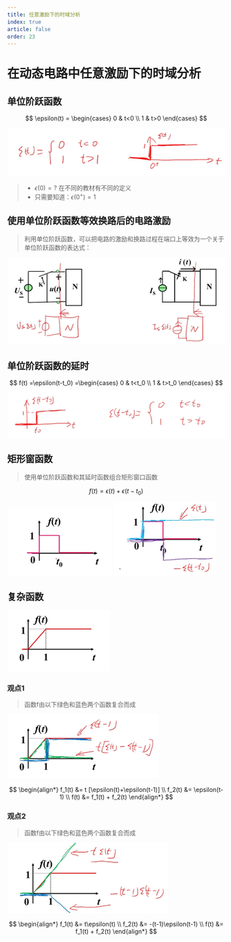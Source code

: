 ```yaml
---
title: 任意激励下的时域分析
index: true
article: false
order: 23
---
```


# 在动态电路中任意激励下的时域分析

## 单位阶跃函数

$$
\epsilon(t) =
\begin{cases}
    0 & t<0 \\
    1 & t>0
\end{cases}
$$ 

![alt text](assets/images/image-26.png)

<Desmos :expressions="[
    {latex:`\\epsilon(t)=\\left\\{t<0:0,t>0:1\\right\\}`}
]"/>


> - $ϵ(0)=?$ 在不同的教材有不同的定义
> - 只需要知道：$ϵ(0^+)=1$

## 使用单位阶跃函数等效换路后的电路激励

> 利用单位阶跃函数，可以把电路的激励和换路过程在端口上等效为一个关于单位阶跃函数的表达式：

![alt text](assets/images/image-27.png)

## 单位阶跃函数的延时


$$
f(t)
=\epsilon(t-t_0)
=\begin{cases}
    0 & t<t_0 \\
    1 & t>t_0
\end{cases}
$$ 
![alt text](assets/images/image-28.png)

<Desmos :expressions="[
        {latex:`\\epsilon(t)=\\left\\{t<0:0,t>0:1\\right\\}`,hidden:true},
        {latex:`\\f(t)=\\epsilon(t-t_{0})`},
        {latex:`t_{0}=1`,playing:true, sliderBounds: {min: '0'}}
    ]"
/>

## 矩形窗函数

> 使用单位阶跃函数和其延时函数组合矩形窗口函数

$$
f(t) = \epsilon(t)+\epsilon(t-t_0)
$$

![alt text](assets/images/image-30.png)
![alt text](assets/images/image-32.png)


<Desmos :expressions="[
        {latex:`\\epsilon(t)=\\left\\{t<0:0,t>0:1\\right\\}`,hidden:true},
        {latex:`\\f(t)=\\epsilon(t)-\\epsilon(t-t_{0})`},
        {latex:`t_{0}=1`,playing:true, sliderBounds: {min: '0'}}
    ]"
/>

## 复杂函数

![alt text](assets/images/image-29.png)


### 观点1

> 函数f由以下绿色和蓝色两个函数复合而成

![alt text](assets/images/image-31.png)

$$
\begin{align*}
    f_1(t) &= t [\epsilon(t)+\epsilon(t-1)] \\
    f_2(t) &= \epsilon(t-1) \\
    f(t) &= f_1(t) + f_2(t)
\end{align*}
$$

<Desmos :expressions="[
        {latex:`\\epsilon(t)=\\left\\{t<0:0,t>0:1\\right\\}`,hidden:true},
        {latex:`\\f_1(t)=t(\\epsilon(t)-\\epsilon(t-t_{0}))`},
        {latex:`\\f_2(t)=\\epsilon(t-t_{0})`},
        {latex:`\\f(t)=f_1(t)+f_2(t)`},
        {latex:`t_{0}=1`,playing:true, sliderBounds: {min: '0'}}
    ]"
/>

### 观点2

> 函数f由以下绿色和蓝色两个函数复合而成

![alt text](assets/images/image-33.png)

$$
\begin{align*}
    f_1(t) &= t\epsilon(t) \\
    f_2(t) &= -(t-1)\epsilon(t-1) \\
    f(t) &= f_1(t) + f_2(t)
\end{align*}
$$

<Desmos :expressions="[
        {latex:`\\epsilon(t)=\\left\\{t<0:0,t>0:1\\right\\}`,hidden:true},
        {latex:`\\f_1(t)=t\\epsilon(t)`},
        {latex:`\\f_2(t)=-(t-t_{0})\\epsilon(t-t_{0})`},
        {latex:`\\f(t)=f_1(t)+f_2(t)`},
        {latex:`t_{0}=1`,playing:true, sliderBounds: {min: '0'}}
    ]"
/>